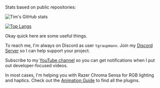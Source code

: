 Stats based on public repositories:

![Tim's GitHub stats](https://github-readme-stats.vercel.app/api?username=tgraupmann&show_icons=true)

[![Top Langs](https://github-readme-stats.vercel.app/api/top-langs/?username=tgraupmann&layout=donut-vertical)](https://github.com/tgraupmann/github-readme-stats)

Okay quick here are some useful things.

To reach me, I'm always on Discord as user `tgraupmann`. Join my [Discord Server](https://discord.gg/g7vZDkbnKT) so I can help support your project.

Subscribe to my [YouTube channel](https://www.youtube.com/user/TagenigmaLLC) so you can get notifications when I put out developer-focused videos.

In most cases, I'm helping you with Razer Chroma Sensa for RGB lighting and haptics. Check out the [Animation Guide](https://chroma.razer.com/ChromaGuide/) to find all the plugins.
